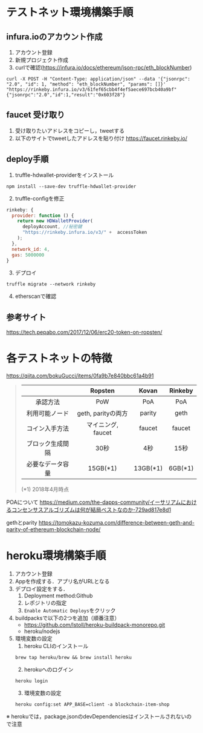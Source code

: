 # テストネット環境構築手順
## infura.ioのアカウント作成
1. アカウント登録
2. 新規プロジェクト作成
3. curlで確認(https://infura.io/docs/ethereum/json-rpc/eth_blockNumber)

```
curl -X POST -H "Content-Type: application/json" --data '{"jsonrpc": "2.0", "id": 1, "method": "eth_blockNumber", "params": []}' "https://rinkeby.infura.io/v3/61fef65cbb4f4ef5aece697bcb40a9bf"
{"jsonrpc":"2.0","id":1,"result":"0x603f28"}
```

## faucet 受け取り
1. 受け取りたいアドレスをコピーし，tweetする
2. 以下のサイトでtweetしたアドレスを貼り付け
https://faucet.rinkeby.io/

## deploy手順
1. truffle-hdwallet-providerをインストール
```
npm install --save-dev truffle-hdwallet-provider
```
2. truffle-configを修正
```javascript
rinkeby: {
  provider: function () {
    return new HDWalletProvider(
      deployAccount, //秘密鍵
      "https://rinkeby.infura.io/v3/" +  accessToken
    );
  },
  network_id: 4,
  gas: 5000000
}
```

3. デプロイ
```
truffle migrate --network rinkeby
```

4. etherscanで確認

## 参考サイト
https://tech.pepabo.com/2017/12/06/erc20-token-on-ropsten/

# 各テストネットの特徴
https://qiita.com/bokuGucci/items/0fa9b7e840bbc61a4b91
> ||Ropsten |Kovan |Rinkeby |
> |:-:|:-:|:-:|:-:|
> |承認方法  |PoW |PoA |PoA |
> |利用可能ノード  |geth, parityの両方 |parity |geth |
> |コイン入手方法 | マイニング, faucet |faucet |faucet|
> |ブロック生成間隔 |30秒 |4秒 |15秒 |
> |必要なデータ容量 | 15GB(*1) | 13GB(*1) | 6GB(*1) |
> (*1) 2018年4月時点

POAについて
https://medium.com/the-dapps-community/イーサリアムにおけるコンセンサスアルゴリズムは何が結局ベストなのか-729ad817e8d1

gethとparity
https://tomokazu-kozuma.com/difference-between-geth-and-parity-of-ethereum-blockchain-node/

# heroku環境構築手順
1. アカウント登録
2. Appを作成する．アプリ名がURLとなる
3. デプロイ設定をする．
    1. Deployment method:Github
    2. レポジトリの指定
    3. `Enable Automatic Deploys`をクリック 
4. buildpacksで以下の2つを追加（順番注意）
    - https://github.com/lstoll/heroku-buildpack-monorepo.git
    - heroku/nodejs
5. 環境変数の設定
    1. heroku CLIのインストール
    ```
    brew tap heroku/brew && brew install heroku
    ```
    2. herokuへのログイン
    ```
    heroku login
    ```
    3. 環境変数の設定
    ```
    heroku config:set APP_BASE=client -a blockchain-item-shop
    ```
※ herokuでは，package.jsonのdevDependenciesはインストールされないので注意